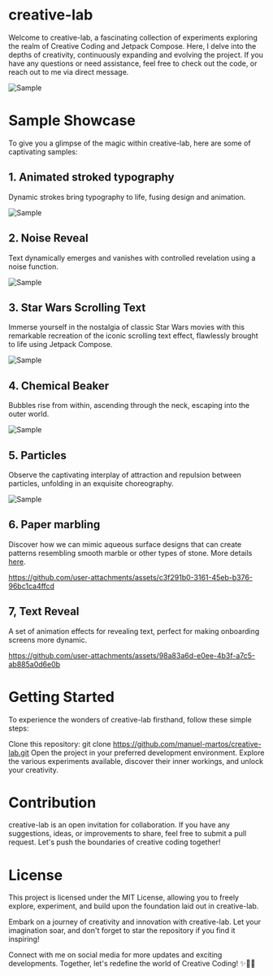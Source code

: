 # creative-lab
Welcome to creative-lab, a fascinating collection of experiments exploring the realm of Creative Coding and Jetpack Compose. Here, I delve into the depths of creativity, continuously expanding and evolving the project. If you have any questions or need assistance, feel free to check out the code, or reach out to me via direct message.

![Sample](img/creative-lab.gif)

# Sample Showcase
To give you a glimpse of the magic within creative-lab, here are some of captivating samples:

## 1. Animated stroked typography
Dynamic strokes bring typography to life, fusing design and animation.

![Sample](img/stroke-animation.gif) 

## 2. Noise Reveal
Text dynamically emerges and vanishes with controlled revelation using a noise function.

![Sample](img/noisy-reveal.gif) 


## 3. Star Wars Scrolling Text
Immerse yourself in the nostalgia of classic Star Wars movies with this remarkable recreation of the iconic scrolling text effect, flawlessly brought to life using Jetpack Compose.

![Sample](img/star-wars-effect.gif) 

## 4. Chemical Beaker
Bubbles rise from within, ascending through the neck, escaping into the outer world.

![Sample](img/chemical-beaker.gif)

## 5. Particles
Observe the captivating interplay of attraction and repulsion between particles, unfolding in an exquisite choreography.

![Sample](img/particles.gif)

## 6. Paper marbling
Discover how we can mimic aqueous surface designs that can create patterns resembling smooth marble or other types of stone. More details [here](https://en.wikipedia.org/wiki/Paper_marbling).

https://github.com/user-attachments/assets/c3f291b0-3161-45eb-b376-96bc1ca4ffcd

## 7, Text Reveal
A set of animation effects for revealing text, perfect for making onboarding screens more dynamic.

https://github.com/user-attachments/assets/98a83a6d-e0ee-4b3f-a7c5-ab885a0d6e0b

# Getting Started
To experience the wonders of creative-lab firsthand, follow these simple steps:

Clone this repository: git clone https://github.com/manuel-martos/creative-lab.git
Open the project in your preferred development environment.
Explore the various experiments available, discover their inner workings, and unlock your creativity.

# Contribution
creative-lab is an open invitation for collaboration. If you have any suggestions, ideas, or improvements to share, feel free to submit a pull request. Let's push the boundaries of creative coding together!

# License
This project is licensed under the MIT License, allowing you to freely explore, experiment, and build upon the foundation laid out in creative-lab.

Embark on a journey of creativity and innovation with creative-lab. Let your imagination soar, and don't forget to star the repository if you find it inspiring!

Connect with me on social media for more updates and exciting developments. Together, let's redefine the world of Creative Coding! ✨🎨🚀
